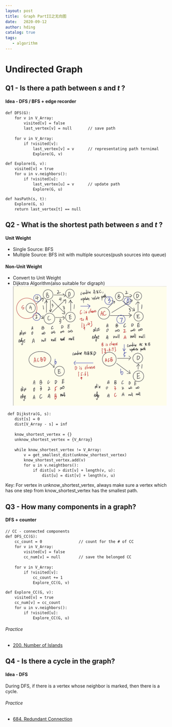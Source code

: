 ```yaml
---
layout: post
title:  Graph PartII之无向图
date:   2020-09-12
author: hding
catalog: true
tags:
   - algorithm
---
```

# Undirected Graph

## Q1 - Is there a path between *s* and *t* ?
#### Idea - DFS / BFS + edge recorder
```
def DFS(G):
	for v in V_Array:
		visited[v] = false			
		last_vertex[v] = null		// save path

	for v in V_Array:
		if !visited[v]:
			last_vertex[v] = v      // representating path ternimal
			Explore(G, v)
```
```
def Explore(G, v):
	visited[v] = true
	for u in v.neighbors():
		if !visited[u]:
			last_vertex[u] = v   	// update path
			Explore(G, u)
```
```
def hasPath(s, t):
	Explore(G, s)
	return last_vertex[t] == null
```



## Q2 - What is the shortest path between *s* and *t* ?
#### Unit Weight
 - Single Source: BFS
 - Multiple Source: BFS init with multiple sources(push sources into queue)

#### Non-Unit Weight
 - Convert to Unit Weight
 - Dijkstra Algorithm(also suitable for digraph)
 	![Dijkstra Demo](/img/Algorithm/DijkstraDemo.jpeg)  

```
 def Dijkstra(G, s):
 	dist[s] = 0
 	dist[V_Array - s] = inf

 	know_shortest_vertex = {}
 	unknow_shortest_vertex = {V_Array}

 	while know_shortest_vertex != V_Array:
 		v = get_smallest_dist(unknow_shortest_vertex)
 		know_shortest_vertex.add(v)
 		for u in v.neightbors():
 			if dist[u] > dist[v] + length(v, u):
 				dist[u] = dist[v] + length(v, u)
```
Key: For vertex in unknow_shortest_vertex, always make sure a vertex which has one step from know_shortest_vertex has the smallest path.



## Q3 - How many components in a graph?
#### DFS + counter
```
// CC - connected components
def DFS_CC(G): 
	cc_count = 0				// count for the # of CC
	for v in V_Array:
		visited[v] = false
		cc_num[v] = null		// save the belonged CC

	for v in V_Array:
		if !visited[v]:
			cc_count += 1
			Explore_CC(G, v)
```
```
def Explore_CC(G, v):
	visited[v] = true
	cc_num[v] = cc_count
	for u in v.neighbors():
		if !visited[u]:
			Explore_CC(G, u)
```
###### Practice
- [200. Number of Islands](https://leetcode.com/problems/number-of-islands/)



## Q4 - Is there a cycle in the graph?
#### Idea - DFS
During DFS, if there is a vertex whose neighbor is marked, then there is a cycle.
###### Practice
- [684. Redundant Connection](https://leetcode.com/problems/redundant-connection/)